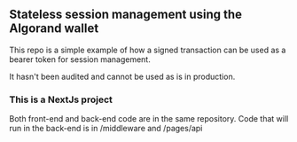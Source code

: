 ## Stateless session management using the Algorand wallet

This repo is a simple example of how a signed transaction can be used as a bearer token for session management.

It hasn't been audited and cannot be used as is in production.

### This is a NextJs project

Both front-end and back-end code are in the same repository. Code that will run in the back-end is in /middleware and /pages/api
